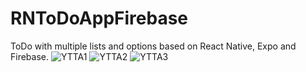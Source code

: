 # RNToDoAppFirebase
ToDo with multiple lists and options based on React Native, Expo and Firebase. 
![YTTA1](https://user-images.githubusercontent.com/25160664/110238612-da2ec780-7f42-11eb-98d2-b98ede62d73d.jpg)
![YTTA2](https://user-images.githubusercontent.com/25160664/110238614-dbf88b00-7f42-11eb-884f-629fbc44c98d.jpg)
![YTTA3](https://user-images.githubusercontent.com/25160664/110238617-dd29b800-7f42-11eb-9d8d-538e91365bb7.jpg)
